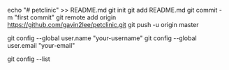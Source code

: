 echo "# petclinic" >> README.md
git init
git add README.md
git commit -m "first commit"
git remote add origin https://github.com/gavin2lee/petclinic.git
git push -u origin master


git config --global user.name "your-username"
git config --global user.email "your-email"

git config --list